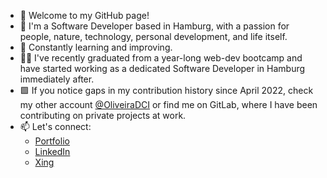 - 👋  Welcome to my GitHub page!
- 🚀  I'm a Software Developer based in Hamburg, with a passion for people, nature, technology, personal development, and life itself.
- 🌱  Constantly learning and improving.  
- 👨‍💻  I've recently graduated from a year-long web-dev bootcamp and have started working as a dedicated Software Developer in Hamburg immediately after.
- 🟩  If you notice gaps in my contribution history since April 2022, check my other account [@OliveiraDCI](https://github.com/OliveiraDCI) or find me on GitLab, where I have been contributing on private projects at work.
- 📫  Let's connect:
  - [Portfolio](https://react-portfolio-alpha-six.vercel.app/)
  - [LinkedIn](https://www.linkedin.com/in/rafaelbenchimoldeoliveira)
  - [Xing](https://www.xing.com/profile/Rafael_BenchimoldeOliveira/cv)
